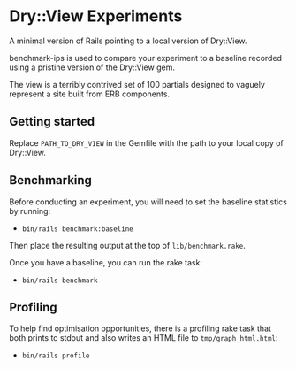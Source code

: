 # Dry::View Experiments

A minimal version of Rails pointing to a local version of Dry::View.

benchmark-ips is used to compare your experiment to a baseline recorded using
a pristine version of the Dry::View gem.

The view is a terribly contrived set of 100 partials designed to vaguely
represent a site built from ERB components.

## Getting started

Replace `PATH_TO_DRY_VIEW` in the Gemfile with the path to your local copy of
Dry::View.

## Benchmarking

Before conducting an experiment, you will need to set the baseline statistics
by running:
* `bin/rails benchmark:baseline`

Then place the resulting output at the top of `lib/benchmark.rake`.

Once you have a baseline, you can run the rake task:
* `bin/rails benchmark`

## Profiling

To help find optimisation opportunities, there is a profiling rake task that
both prints to stdout and also writes an HTML file to `tmp/graph_html.html`:
* `bin/rails profile`
